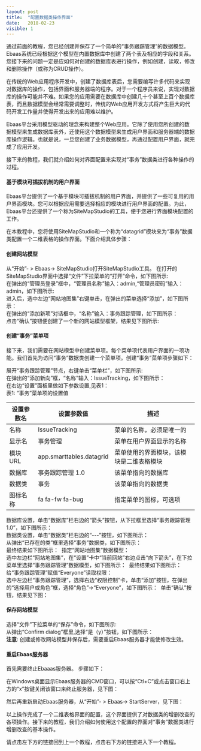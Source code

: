 ```yaml
---
layout: post
title:  "配置数据类操作界面"
date:   2018-02-23
visible: 1
---
```


通过前面的教程，您已经创建并保存了一个简单的“事务跟踪管理”的数据模型。Ebaas系统已经根据这个模型在内置数据库中创建了两个表及相应的字段和关系。您接下来的问题一定是应如何对创建的数据库表进行操作，例如创建，读取，修改和删除操作（或称为CRUD操作）。

在传统的Web应用程序开发中，创建了数据库表后，您需要编写许多代码来实现对数据库的操作，包括界面和服务器端的程序。对于一个程序员来说，实现对数据库的操作可能并不难。如果您的应用需要在数据库中创建几十个甚至上百个数据库表，而且数据模型会经常需要调整时，传统的Web应用开发方式将产生巨大的代码开发工作量并使得开发出来的应用难以维护。

Ebaas平台采用模型驱动的理念来构建整个Web应用。它除了使用您所创建的数据模型来生成数据库表外，还使用这个数据模型来生成用户界面和服务器端的数据库操作逻辑。也就是说，一旦您创建了业务数据模型，再通过配置用户界面，就完成了应用开发。

接下来的教程，我们就介绍如何对界面配置来实现对“事务”数据类进行各种操作的过程。

#### 基于模块可插拔机制的用户界面

Ebaas平台提供了一个基于模块可插拔机制的用户界面，并提供了一些可复用的用户界面模块。您可以根据应用需要选择相应的模块进行用户界面的配置。为此，Ebaas平台还提供了一个称为SiteMapStudio的工具，便于您进行界面模块配置的工作。

在本教程中，您将使用SiteMapStudio和一个称为“datagrid”模块来为“事务”数据类配置一个二维表格的操作界面。下面介绍具体步骤：

#### 创建网站模型
从“开始”- > Ebaas-> SiteMapStudio打开SiteMapStudio工具。
在打开的SiteMapStudio界面中选择“文件”下拉菜单的“打开”命令，如下图所示:<br>
<img src="{{'/assets/img/2018-2-23-配置数据类操作界面1.png' | prepend: site.baseurl }}" alt=""><br>
在弹出的“管理员登录”框中，“管理员名称”输入：admin,“管理员密码”输入：admin，如下图所示:<br>
<img src="{{'/assets/img/2018-2-23-配置数据类操作界面2.png' | prepend: site.baseurl }}" alt=""><br>
进入后，选中左边“网站地图集”右键单击，在弹出的菜单选择“添加”，如下图所示：<br>
<img src="{{'/assets/img/2018-2-23-配置数据类操作界面3.png' | prepend: site.baseurl }}" alt=""><br>
在弹出的“添加新项”对话框中，“名称”输入：事务跟踪管理，如下图所示：<br>
<img src="{{'/assets/img/2018-2-23-配置数据类操作界面4.png' | prepend: site.baseurl }}" alt=""><br>
点击“确认”按钮便创建了一个新的网站模型框架，结果见下图所示:<br>
<img src="{{'/assets/img/2018-2-23-配置数据类操作界面5.png' | prepend: site.baseurl }}" alt=""><br>

#### 创建“事务”菜单项

接下来，我们需要在网站模型中创建菜单项。每个菜单项代表用户界面的一项功能。我们首先为访问“事务”数据类创建一个菜单项。创建“事务”菜单项步骤如下：

展开“事务跟踪管理”节点，右键单击“菜单栏”，如下图所示:
<img src="{{'/assets/img/2018-2-23-创建事务菜单项1.png' | prepend: site.baseurl }}" alt=""><br>
在弹出的“添加新向”框，“名称”输入：IssueTracking，如下图所示：
<img src="{{'/assets/img/2018-2-23-创建事务菜单项2.png' | prepend: site.baseurl }}" alt=""><br>
在右边“设置”面板里做如下参数设置,见表1：<br>
表1: “事务”菜单项的设置值

| 设置参数名 | 设置参数值 | 描述 |
|-------|--------|---------|
| 名称 | IssueTracking | 菜单的名称，必须是唯一的 |
| 显示名 | 事务管理 | 菜单在用户界面显示的名称 |
| 模块URL | app.smarttables.datagrid | 菜单使用的界面模块，该模块是二维表格模块 |
| 数据库 | 事务跟踪管理 1.0 | 该菜单指向的数据库 |
| 数据类 | 事务 | 该菜单指向的数据类 |
| 图标名称 | fa fa-fw fa-bug | 指定菜单的图标，可选项 |

数据库设置，单击“数据库”栏右边的“箭头”按钮，从下拉框里选择“事务跟踪管理1.0”，如下图所示：
<img src="{{'/assets/img/2018-2-23-创建事务菜单项3.png' | prepend: site.baseurl }}" alt=""><br>
数据类设置，单击“数据类”栏右边的“---”按钮，如下图所示：
<img src="{{'/assets/img/2018-2-23-创建事务菜单项4.png' | prepend: site.baseurl }}" alt=""><br>
从弹出“已存在的类”框里选择“事务”数据类，如下图所示：
<img src="{{'/assets/img/2018-2-23-创建事务菜单项5.png' | prepend: site.baseurl }}" alt=""><br>
最终结果如下图所示：
<img src="{{'/assets/img/2018-2-23-创建事务菜单项6.png' | prepend: site.baseurl }}" alt="">
指定“网站地图集”数据模型：<br>
选中左边栏“网站地图集”，在“设置”卡中“当前网站”右边点击“向下箭头”，在下拉菜单里选择“事务跟踪管理”数据模型，如下图所示：
<img src="{{'/assets/img/2018-2-23 选择网站设置1.png' | prepend: site.baseurl }}" alt="">
最终结果如下图所示：
<img src="{{'/assets/img/2018-2-23 选择网站设置2.png' | prepend: site.baseurl }}" alt="">
给“事务跟踪管理”赋值“Everyone”读取权限：<br>
选中左边栏“事务跟踪管理”，选择右边“权限控制”卡，单击“添加”按钮，在弹出的“选择用户或角色”框，选择“角色”→“Everyone”，如下图所示：
<img src="{{'/assets/img/2018-2-23-权限控制1.png' | prepend: site.baseurl }}" alt="">
单击“确认”按钮，结果见下图：
<img src="{{'/assets/img/2018-2-23-权限控制2.png' | prepend: site.baseurl }}" alt="">

#### 保存网站模型
选择“文件”下拉菜单的“保存”命令，如下图所示:
<img src="{{'/assets/img/2018-2-23-保存界面模型1.png' | prepend: site.baseurl }}" alt=""><br>
从弹出“Confirm dialog”框里,选择“是（y）”按钮，如下图所示：
<img src="{{'/assets/img/2018-2-23-保存界面模型2.png' | prepend: site.baseurl }}" alt=""><br>
<strong>注意</strong>: 创建或修改网站模型并保存后，需要重启Ebaas服务器才能使修改生效。

#### 重启Ebaas服务器
首先需要终止Ebaaas服务器。 步骤如下：

在Windows桌面显示Ebaas服务器的CMD窗口，可以按“Ctl+C”或点击窗口右上方的“x”按键关闭该窗口来终止服务器，见下图：<br>
<img src="{{'/assets/img/2018-2-23-重启Ebaas服务器1.png' | prepend: site.baseurl }}" alt=""><br>

然后再重新启动Ebaas服务器，从“开始”- > Ebaas-> StartServer，见下图：<br>
<img src="{{'/assets/img/2018-2-23-重启Ebaas服务器3.png' | prepend: site.baseurl }}" alt=""><br>

以上操作完成了一个二维表格界面的配置，这个界面提供了对数据类的增删改查的各项操作。接下来的教程，我们介绍如何使用这个配置的界面对“事务”数据类进行增删改查的基本操作。

请点击左下方的链接回到上一个教程，点击右下方的链接进入下一个教程。
